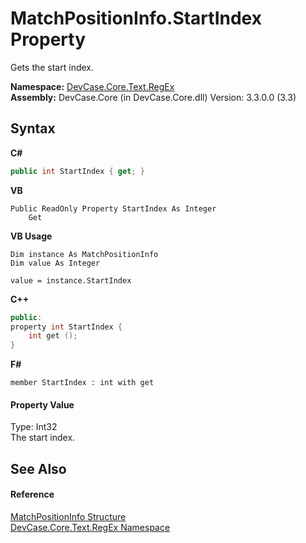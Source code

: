 # MatchPositionInfo.StartIndex Property 
 

Gets the start index.

**Namespace:**&nbsp;<a href="N_DevCase_Core_Text_RegEx">DevCase.Core.Text.RegEx</a><br />**Assembly:**&nbsp;DevCase.Core (in DevCase.Core.dll) Version: 3.3.0.0 (3.3)

## Syntax

**C#**<br />
``` C#
public int StartIndex { get; }
```

**VB**<br />
``` VB
Public ReadOnly Property StartIndex As Integer
	Get
```

**VB Usage**<br />
``` VB Usage
Dim instance As MatchPositionInfo
Dim value As Integer

value = instance.StartIndex

```

**C++**<br />
``` C++
public:
property int StartIndex {
	int get ();
}
```

**F#**<br />
``` F#
member StartIndex : int with get

```


#### Property Value
Type: Int32<br />The start index.

## See Also


#### Reference
<a href="T_DevCase_Core_Text_RegEx_MatchPositionInfo">MatchPositionInfo Structure</a><br /><a href="N_DevCase_Core_Text_RegEx">DevCase.Core.Text.RegEx Namespace</a><br />